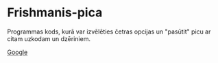 # Frishmanis-pica

Programmas kods, kurā var izvēlēties četras opcijas un "pasūtit" picu ar citam uzkodam un dzēriniem.

[Google](https://lh3.googleusercontent.com/xX6UOa3Wl8MAI2CgCcFPdWHNzuvWjcNXFICobsQ4YAjiK9q-gLTisnxG6zUYN3ViefbmMVo=s153)
